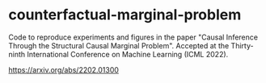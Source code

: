 # counterfactual-marginal-problem

Code to reproduce experiments and figures in the paper "Causal Inference Through the Structural Causal Marginal Problem".
Accepted at the Thirty-ninth International Conference on Machine Learning (ICML 2022).

https://arxiv.org/abs/2202.01300
